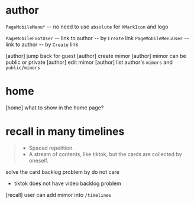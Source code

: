 # author

`PageMobileMenu*` -- no need to use `absolute` for `XMarkIcon` and logo

`PageMobileFootUser` -- link to author -- by `Create` link
`PageMobileMenuUser` -- link to author -- by `Create` link

[author] jump back for guest
[author] create mimor
[author] mimor can be public or private
[author] edit mimor
[author] list author's `mimors` and `public/mimors`

# home

[home] what to show in the home page?

# recall in many timelines

> - Spaced repetition.
> - A stream of contents, like tiktok, but the cards are collected by oneself.

solve the card backlog problem by do not care

- tiktok does not have video backlog problem

[recall] user can add mimor into `/timelines`

